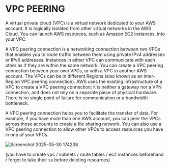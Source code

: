# VPC PEERING

A virtual private cloud (VPC) is a virtual network dedicated to your AWS account. It is logically isolated from other virtual networks in the AWS Cloud. You can launch AWS resources, such as Amazon EC2 instances, into your VPC.

A VPC peering connection is a networking connection between two VPCs that enables you to route traffic between them using private IPv4 addresses or IPv6 addresses. Instances in either VPC can communicate with each other as if they are within the same network. You can create a VPC peering connection between your own VPCs, or with a VPC in another AWS account. The VPCs can be in different Regions (also known as an inter-Region VPC peering connection).
AWS uses the existing infrastructure of a VPC to create a VPC peering connection; it is neither a gateway nor a VPN connection, and does not rely on a separate piece of physical hardware. There is no single point of failure for communication or a bandwidth bottleneck.

A VPC peering connection helps you to facilitate the transfer of data. For example, if you have more than one AWS account, you can peer the VPCs across those accounts to create a file sharing network. You can also use a VPC peering connection to allow other VPCs to access resources you have in one of your VPCs.


![Screenshot 2025-05-30 174238](https://github.com/user-attachments/assets/0596cea4-6b92-4bea-9846-1b2b262fd9ca)

(you have to create vpc / subnets / route tables / ec2 instances beforehand / forgot to take their ss before deleting resources)
